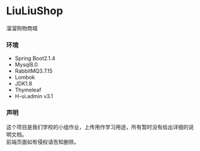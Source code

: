 # LiuLiuShop
溜溜购物商城
<h3>环境</h3>
<ul>
  <li>Spring Boot2.1.4</li>
  <li>Mysql8.0</li>
  <li>RabbitMQ3.7.15</li>
  <li>Lombok</li>
  <li>JDK1.8</li>
  <li>Thymeleaf</li>
  <li>H-ui.admin v3.1</li>
</ul>
<h3>声明</h3>
<span>这个项目是我们学校的小组作业，上传用作学习用途，所有暂时没有给出详细的说明文档。</span><br>
<span>前端页面如有侵权请告知删除。</span>
